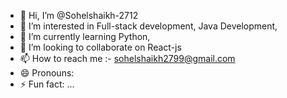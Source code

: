 - 👋 Hi, I’m @Sohelshaikh-2712
- 👀 I’m interested in Full-stack development, Java Development, 
- 🌱 I’m currently learning Python,
- 💞️ I’m looking to collaborate on React-js
- 📫 How to reach me :- sohelshaikh2799@gmail.com
- 😄 Pronouns: 
- ⚡ Fun fact: ...

<!---
Sohelshaikh-2712/Sohelshaikh-2712 is a ✨ special ✨ repository because its `README.md` (this file) appears on your GitHub profile.
You can click the Preview link to take a look at your changes.
--->
